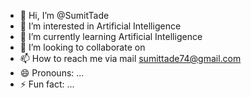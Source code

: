 - 👋 Hi, I’m @SumitTade
- 👀 I’m interested in Artificial Intelligence
- 🌱 I’m currently learning Artificial Intelligence
- 💞️ I’m looking to collaborate on 
- 📫 How to reach me via mail sumittade74@gmail.com
- 😄 Pronouns: ...
- ⚡ Fun fact: ...

<!---
SumitTade74/SumitTade74 is a ✨ special ✨ repository because its `README.md` (this file) appears on your GitHub profile.
You can click the Preview link to take a look at your changes.
--->
